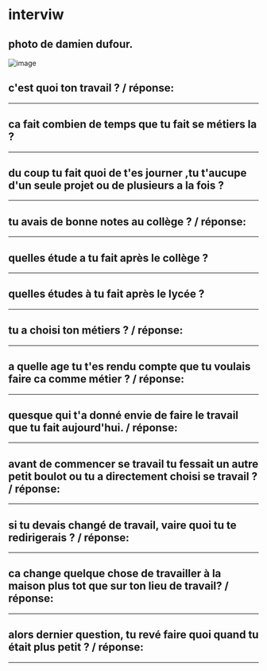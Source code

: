 # interviw

## photo de damien dufour.
![image](https://user-images.githubusercontent.com/82452161/114832599-f0943280-9dce-11eb-9d5b-52234e3164ca.png)
## c'est quoi ton travail ? / réponse:
----------------------------
## ca fait combien de temps que tu fait se métiers la ?
----------------------------
## du coup tu fait quoi de t'es journer ,tu t'aucupe d'un seule projet ou de plusieurs a la fois ?
----------------------------
## tu avais de bonne notes au collège ? / réponse:
----------------------------
## quelles étude a tu fait après le collège ?
----------------------------------------
## quelles études à tu fait après le lycée ?
----------------------------
## tu a choisi ton métiers ? / réponse: 
------------------------
## a quelle age tu t'es rendu compte que tu voulais faire ca comme métier ? / réponse:
-------------------------
## quesque qui t'a donné envie de faire le travail que tu fait aujourd'hui. / réponse:
----------------------------
## avant de commencer se travail tu fessait un autre petit boulot ou tu a directement choisi se travail ? / réponse:
---------------------------
## si tu devais changé de travail, vaire quoi tu te redirigerais ? / réponse:
---------------------------
## ca change quelque chose de travailler à la maison plus tot que sur ton lieu de travail? / réponse:
----------------------------
## alors dernier question, tu revé faire quoi quand tu était plus petit ? / réponse: 
-------------------------------




